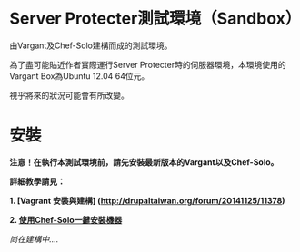 Server Protecter測試環境（Sandbox）
==========

由Vargant及Chef-Solo建構而成的測試環境。

為了盡可能貼近作者實際運行Server Protecter時的伺服器環境，本環境使用的Vargant Box為Ubuntu 12.04 64位元。

視乎將來的狀況可能會有所改變。

安裝
========
**注意！在執行本測試環境前，請先安裝最新版本的Vargant以及Chef-Solo。**

**詳細教學請見：**

**1. [Vagrant 安裝與建構] (http://drupaltaiwan.org/forum/20141125/11378)**

**2. [使用Chef-Solo一鍵安裝機器](http://gogojimmy.net/2013/06/01/Chef-Solo-Basic-with-Vagrant/)**


*尚在建構中....*

